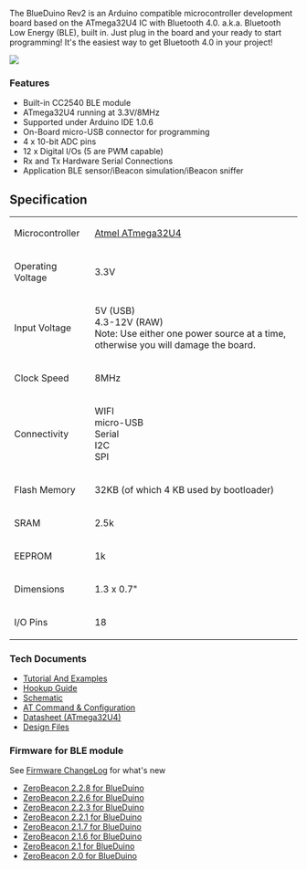 The BlueDuino Rev2 is an Arduino compatible microcontroller development
board based on the ATmega32U4 IC with Bluetooth 4.0. a.k.a. Bluetooth
Low Energy (BLE), built in. Just plug in the board and your ready to
start programming\! It's the easiest way to get Bluetooth 4.0 in your
project\!

<img src="https://i1.aprbrother.com/blueduino_2.jpg-640.jpg">

### Features

  - Built-in CC2540 BLE module
  - ATmega32U4 running at 3.3V/8MHz
  - Supported under Arduino IDE 1.0.6
  - On-Board micro-USB connector for programming
  - 4 x 10-bit ADC pins
  - 12 x Digital I/Os (5 are PWM capable)
  - Rx and Tx Hardware Serial Connections
  - Application BLE sensor/iBeacon simulation/iBeacon sniffer

## Specification

<table>
<tbody>
<tr class="odd">
<td><p>Microcontroller</p></td>
<td><p><a href="http://www.atmel.com/devices/atmega32u4.aspx">Atmel ATmega32U4</a></p></td>
</tr>
<tr class="even">
<td><p>Operating Voltage</p></td>
<td><p>3.3V</p></td>
</tr>
<tr class="odd">
<td><p>Input Voltage</p></td>
<td><p>5V (USB)<br />
4.3-12V (RAW)<br />
Note: Use either one power source at a time, otherwise you will damage the board.</p></td>
</tr>
<tr class="even">
<td><p>Clock Speed</p></td>
<td><p>8MHz</p></td>
</tr>
<tr class="odd">
<td><p>Connectivity</p></td>
<td><p>WIFI<br />
micro-USB<br />
Serial<br />
I2C<br />
SPI</p></td>
</tr>
<tr class="even">
<td><p>Flash Memory</p></td>
<td><p>32KB (of which 4 KB used by bootloader)</p></td>
</tr>
<tr class="odd">
<td><p>SRAM</p></td>
<td><p>2.5k</p></td>
</tr>
<tr class="even">
<td><p>EEPROM</p></td>
<td><p>1k</p></td>
</tr>
<tr class="odd">
<td><p>Dimensions</p></td>
<td><p>1.3 x 0.7&quot;</p></td>
</tr>
<tr class="even">
<td><p>I/O Pins</p></td>
<td><p>18</p></td>
</tr>
<tr class="odd">
</tr>
</tbody>
</table>

### Tech Documents

- [Tutorial And Examples](BlueDuino_Rev2_Tutorial.md)
- [Hookup Guide](BlueDuino_Rev2_Hookup_Guide.md)
- [Schematic](https://github.com/AprilBrother/BlueDuino/raw/master/docs/schematic/blueduino-r2.pdf)
- [AT Command & Configuration](ZeroBeacon.md)
- [Datasheet (ATmega32U4)](http://dlnmh9ip6v2uc.cloudfront.net/datasheets/Dev/Arduino/Boards/ATMega32U4.pdf)
- [Design Files](https://github.com/AprilBrother/BlueDuino)

### Firmware for BLE module

See [Firmware ChangeLog](ZeroBeacon.md#ChangeLog) for what's new

- [ZeroBeacon 2.2.8 for BlueDuino](https://i1.aprbrother.com/zerobeacon-ebl-2.2.8.bin)
- [ZeroBeacon 2.2.6 for BlueDuino](https://i1.aprbrother.com/zerobeacon-ebl-2.2.6.bin)
- [ZeroBeacon 2.2.3 for BlueDuino](https://i1.aprbrother.com/zerobeacon-ebl-2.2.3.bin)
- [ZeroBeacon 2.2.1 for BlueDuino](https://i1.aprbrother.com/zerobeacon-ebl-2.2.1.bin)
- [ZeroBeacon 2.1.7 for BlueDuino](https://i1.aprbrother.com/zerobeacon-ebl-2.1.7.bin)
- [ZeroBeacon 2.1.6 for BlueDuino](https://i1.aprbrother.com/zerobeacon-ebl-2.1.6.bin)
- [ZeroBeacon 2.1 for BlueDuino](https://i1.aprbrother.com/zerobeacon-ebl-2.1.bin?attname=)
- [ZeroBeacon 2.0 for BlueDuino](https://i1.aprbrother.com/zerobeacon-ebl-2.0.bin?attname=)

